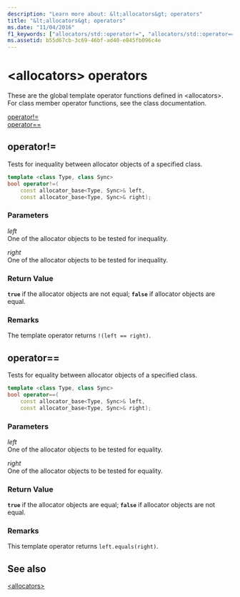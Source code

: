 ```yaml
---
description: "Learn more about: &lt;allocators&gt; operators"
title: "&lt;allocators&gt; operators"
ms.date: "11/04/2016"
f1_keywords: ["allocators/std::operator!=", "allocators/std::operator=="]
ms.assetid: b55d67cb-3c69-46bf-ad40-e845fb096c4e
---
```

# &lt;allocators&gt; operators

These are the global template operator functions defined in &lt;allocators&gt;. For class member operator functions, see the class documentation.

[operator!=](#op_neq)\
[operator==](#op_eq_eq)

## <a name="op_neq"></a> operator!=

Tests for inequality between allocator objects of a specified class.

```cpp
template <class Type, class Sync>
bool operator!=(
    const allocator_base<Type, Sync>& left,
    const allocator_base<Type, Sync>& right);
```

### Parameters

*left*\
One of the allocator objects to be tested for inequality.

*right*\
One of the allocator objects to be tested for inequality.

### Return Value

**`true`** if the allocator objects are not equal; **`false`** if allocator objects are equal.

### Remarks

The template operator returns `!(left == right)`.

## <a name="op_eq_eq"></a> operator==

Tests for equality between allocator objects of a specified class.

```cpp
template <class Type, class Sync>
bool operator==(
    const allocator_base<Type, Sync>& left,
    const allocator_base<Type, Sync>& right);
```

### Parameters

*left*\
One of the allocator objects to be tested for equality.

*right*\
One of the allocator objects to be tested for equality.

### Return Value

**`true`** if the allocator objects are equal; **`false`** if allocator objects are not equal.

### Remarks

This template operator returns `left.equals(right)`.

## See also

[\<allocators>](allocators-header.md)
